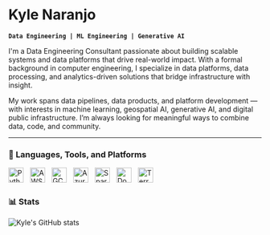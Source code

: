 # Kyle Naranjo

**` Data Engineering | ML Engineering | Generative AI `**

I'm a Data Engineering Consultant passionate about building scalable systems and data platforms that drive real-world impact. With a formal background in computer engineering, I specialize in data platforms, data processing, and analytics-driven solutions that bridge infrastructure with insight.

My work spans data pipelines, data products, and platform development — with interests in machine learning, geospatial AI, generative AI, and digital public infrastructure. I’m always looking for meaningful ways to combine data, code, and community.

---

### 🧰 Languages, Tools, and Platforms

<img align="left" alt="Python" width="30px" style="padding-right:10px;" src="https://cdn.jsdelivr.net/gh/devicons/devicon/icons/python/python-original.svg" /> 
<img align="left" alt="AWS" width="30px" style="padding-right:10px;" src="https://cdn.jsdelivr.net/gh/devicons/devicon/icons/amazonwebservices/amazonwebservices-original.svg" /> 
<img align="left" alt="GCP" width="30px" style="padding-right:10px;" src="https://cdn.jsdelivr.net/gh/devicons/devicon/icons/googlecloud/googlecloud-original.svg" /> 
<img align="left" alt="Azure" width="30px" style="padding-right:10px;" src="https://cdn.jsdelivr.net/gh/devicons/devicon/icons/azure/azure-original.svg" /> 
<img align="left" alt="Spark" width="30px" style="padding-right:10px;" src="https://cdn.jsdelivr.net/gh/devicons/devicon/icons/apache/apache-original.svg" />
<img align="left" alt="Docker" width="30px" style="padding-right:10px;" src="https://cdn.jsdelivr.net/gh/devicons/devicon/icons/docker/docker-original.svg" /> 
<img align="left" alt="Terraform" width="30px" style="padding-right:10px;" src="https://cdn.jsdelivr.net/gh/devicons/devicon/icons/terraform/terraform-original.svg" /> 

<br>
<br>


### 📊 Stats

![Kyle's GitHub stats](https://github-readme-stats.vercel.app/api?username=teslakoile&show_icons=true&theme=gruvbox)
